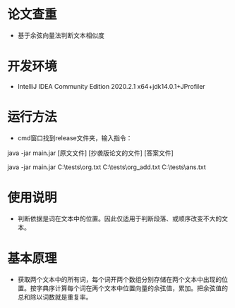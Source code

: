 # 论文查重

- 基于余弦向量法判断文本相似度

# 开发环境

- IntelliJ IDEA Community Edition 2020.2.1 x64+jdk14.0.1+JProfiler

# 运行方法

- cmd窗口找到release文件夹，输入指令：

java -jar main.jar [原文文件] [抄袭版论文的文件] [答案文件]

java -jar main.jar C:\tests\org.txt C:\tests\org_add.txt C:\tests\ans.txt

# 使用说明

- 判断依据是词在文本中的位置。因此仅适用于判断段落、或顺序改变不大的文本。

# 基本原理

- 获取两个文本中的所有词，每个词开两个数组分别存储在两个文本中出现的位置。按字典序计算每个词在两个文本中位置向量的余弦值，累加。把余弦值的总和除以词数就是重复率。
